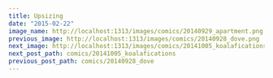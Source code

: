 ```yaml
---
title: Upsizing
date: "2015-02-22"
image_name: http://localhost:1313/images/comics/20140929_apartment.png
previous_image: http://localhost:1313/images/comics/20140928_dove.png
next_image: http://localhost:1313/images/comics/20141005_koalafications.png
next_post_path: comics/20141005_koalafications
previous_post_path: comics/20140928_dove
---
```

